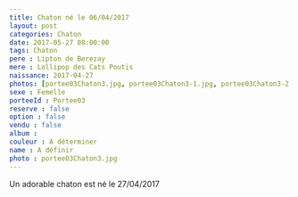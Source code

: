 ```yaml
---
title: Chaton né le 06/04/2017
layout: post
categories: Chaton
date: 2017-05-27 08:00:00
tags: Chaton
pere : Lipton de Berezay
mere : Lollipop des Cats Poutis
naissance: 2017-04-27
photos: [portee03Chaton3.jpg, portee03Chaton3-1.jpg, portee03Chaton3-2.jpg, portee03Chaton3-3.jpg]
sexe : Femelle
porteeId : Portee03
reserve : false
option : false
vendu : false
album :
couleur : A déterminer
name : A définir
photo : portee03Chaton3.jpg
---
```


Un adorable chaton est né le 27/04/2017
